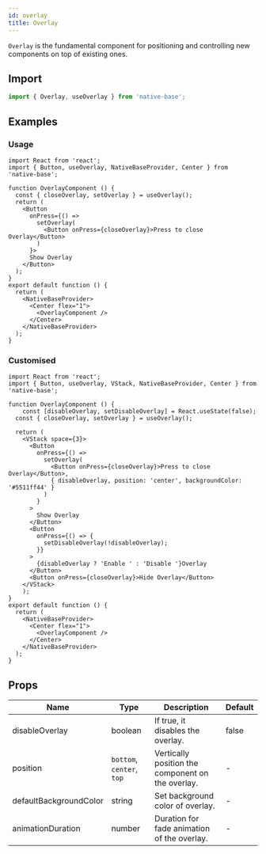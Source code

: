 ```yaml
---
id: overlay
title: Overlay
---
```


`Overlay` is the fundamental component for positioning and controlling new components on top of existing ones.

## Import

```jsx
import { Overlay, useOverlay } from 'native-base';
```

## Examples

### Usage

```SnackPlayer name=Overlay%20Usage
import React from 'react';
import { Button, useOverlay, NativeBaseProvider, Center } from 'native-base';

function OverlayComponent () {
  const { closeOverlay, setOverlay } = useOverlay();
  return (
    <Button
      onPress={() =>
        setOverlay(
          <Button onPress={closeOverlay}>Press to close Overlay</Button>
        )
      }>
      Show Overlay
    </Button>
  );
}
export default function () {
  return (
    <NativeBaseProvider>
      <Center flex="1">
        <OverlayComponent />
      </Center>
    </NativeBaseProvider>
  );
}
```

### Customised

```SnackPlayer name=Overlay%20Customized
import React from 'react';
import { Button, useOverlay, VStack, NativeBaseProvider, Center } from 'native-base';

function OverlayComponent () {
	const [disableOverlay, setDisableOverlay] = React.useState(false);
  const { closeOverlay, setOverlay } = useOverlay();

  return (
    <VStack space={3}>
      <Button
        onPress={() =>
          setOverlay(
            <Button onPress={closeOverlay}>Press to close Overlay</Button>,
            { disableOverlay, position: 'center', backgroundColor: '#5511ff44' }
          )
        }
      >
        Show Overlay
      </Button>
      <Button
        onPress={() => {
          setDisableOverlay(!disableOverlay);
        }}
      >
        {disableOverlay ? 'Enable ' : 'Disable '}Overlay
      </Button>
      <Button onPress={closeOverlay}>Hide Overlay</Button>
    </VStack>
	);
}
export default function () {
  return (
    <NativeBaseProvider>
      <Center flex="1">
        <OverlayComponent />
      </Center>
    </NativeBaseProvider>
  );
}
```

## Props

| Name                   | Type                      | Description                                       | Default |
| ---------------------- | ------------------------- | ------------------------------------------------- | ------- |
| disableOverlay         | boolean                   | If true, it disables the overlay.                 | false   |
| position               | `bottom`, `center`, `top` | Vertically position the component on the overlay. | -       |
| defaultBackgroundColor | string                    | Set background color of overlay.                  | -       |
| animationDuration      | number                    | Duration for fade animation of the overlay.       | -       |
